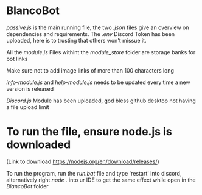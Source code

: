 # BlancoBot

_passive.js_ is the main running file, the two _.json_ files give an overview on dependencies and requirements. 
The _.env_ Discord Token has been uploaded, here is to trusting that others won't missue it.

All the _module.js_ Files withint the _module_store_ folder are storage banks for bot links

Make sure not to add image links of more than 100 characters long

_info-module.js_ and _help-module.js_ needs to be updated every time a new version is released

_Discord.js_ Module has been uploaded, god bless github desktop not having a file upload limit

# To run the file, ensure node.js is downloaded 
(Link to download https://nodejs.org/en/download/releases/)

To run the program, run the _run.bat_ file and type 'restart' into discord, alternatively right _node ._ into ur IDE to get the same effect while open in the _BlancoBot_ folder